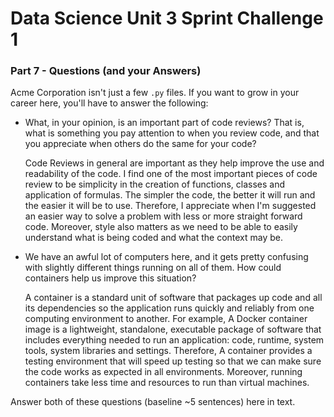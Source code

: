 # Data Science Unit 3 Sprint Challenge 1

### Part 7 - Questions (and your Answers)

Acme Corporation isn't just a few `.py` files. If you want to grow in your
career here, you'll have to answer the following:

- What, in your opinion, is an important part of code reviews? That is, what is
  something you pay attention to when you review code, and that you appreciate
  when others do the same for your code?
  
  Code Reviews in general are important as they help improve the use and readability of the code. I find one of the most 
  important pieces of code review to be simplicity in the creation of functions, classes and application of formulas. The
  simpler the code, the better it will run and the easier it will be to use. Therefore, I appreciate when I'm suggested
  an easier way to solve a problem with less or more straight forward code. Moreover, style also matters as we need to 
  be able to easily understand what is being coded and what the context may be.
  
- We have an awful lot of computers here, and it gets pretty confusing with
  slightly different things running on all of them. How could containers help us
  improve this situation?
    
    A container is a standard unit of software that packages up code and all its dependencies so the application runs 
    quickly and reliably from one computing environment to another. For example, A Docker container image is a lightweight, 
    standalone, executable package of software that includes everything needed to run an application: code, runtime, system tools,
     system libraries and settings. Therefore, A container provides a testing environment that will speed up testing so 
     that we can make sure the code works as expected in all environments. Moreover, running containers take less time
     and resources to run than virtual machines.
 
Answer both of these questions (baseline ~5 sentences) here in text.
